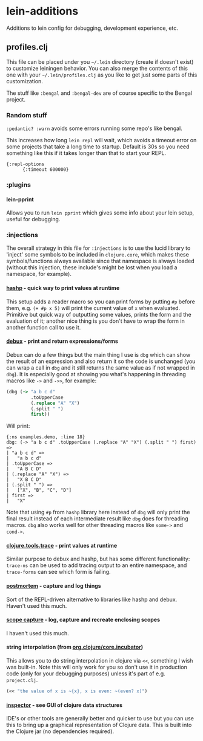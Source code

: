 # lein-additions
Additions to lein config for debugging, development experience, etc.

## profiles.clj

This file can be placed under you `~/.lein` directory (create if doesn't exist) to customize leiningen behavior.  You can also merge the contents of this one with your `~/.lein/profiles.clj` as you like to get just some parts of this customization.

The stuff like `:bengal` and `:bengal-dev` are of course specific to the Bengal project.

### Random stuff

`:pedantic? :warn` avoids some errors running some repo's like bengal.

This increases how long `lein repl` will wait, which avoids a timeout error on some projects that take a long time to startup.  Default is 30s so you need something like this if it takes longer than that to start your REPL.
```
{:repl-options
      {:timeout 600000}
```

### :plugins

#### lein-pprint

Allows you to run `lein pprint` which gives some info about your lein setup, useful for debugging.

### :injections

The overall strategy in this file for `:injections` is to use the lucid library to 'inject' some symbols to be included in `clojure.core`, which makes these symbols/functions always available since that namespace is always loaded (without this injection, these include's might be lost when you load a namespace, for example).

#### [hashp](https://github.com/weavejester/hashp) - quick way to print values at runtime

This setup adds a reader macro so you can print forms by putting `#p` before them, e.g. `(+ #p x 5)` will print the current value of `x` when evaluated.  Primitive but quick way of outputting some values, prints the form and the evaluation of it; another nice thing is you don't have to wrap the form in another function call to use it.

#### [debux](https://github.com/philoskim/debux) - print and return expressions/forms

Debux can do a few things but the main thing I use is `dbg` which can show the result of an expression and also return it so the code is unchanged (you can wrap a call in `dbg` and it still returns the same value as if not wrapped in `dbg`).  It is especially good at showing you what's happening in threading macros like `->` and `->>`, for example:

```clj
(dbg (-> "a b c d"
         .toUpperCase
         (.replace "A" "X")
         (.split " ")
         first))
```

Will print:

```
{:ns examples.demo, :line 18}
dbg: (-> "a b c d" .toUpperCase (.replace "A" "X") (.split " ") first) =>
| "a b c d" =>
|   "a b c d"
| .toUpperCase =>
|   "A B C D"
| (.replace "A" "X") =>
|   "X B C D"
| (.split " ") =>
|   ["X", "B", "C", "D"]
| first =>
|   "X"
```

Note that using `#p` from `hashp` library here instead of `dbg` will only print the final result instead of each intermediate result like `dbg` does for threading macros.  `dbg` also works well for other threading macros like `some->` and `cond->`.

#### [clojure.tools.trace](https://github.com/clojure/tools.trace) - print values at runtime

Similar purpose to debux and hashp, but has some different functionality: `trace-ns` can be used to add tracing output to an entire namespace, and `trace-forms` can see which form is failing.

#### [postmortem](https://github.com/athos/Postmortem) - capture and log things

Sort of the REPL-driven alternative to libraries like hashp and debux.  Haven't used this much.

#### [scope capture](https://github.com/vvvvalvalval/scope-capture) - log, capture and recreate enclosing scopes

I haven't used this much.

#### string interpolation (from [org.clojure/core.incubator](https://github.com/clojure/core.incubator))

This allows you to do string interpolation in clojure via `<<`, something I wish was built-in.  Note this will only work for you so don't use it in production code (only for your debugging purposes) unless it's part of e.g. `project.clj`.

```clj
(<< "the value of x is ~{x}, x is even: ~(even? x)")
```

#### [inspector](https://practical.li/clojure-staging/clojure-tools/data-browsers/clojure-inspector.html) - see GUI of clojure data structures

IDE's or other tools are generally better and quicker to use but you can use this to bring up a graphical representation of Clojure data.  This is built into the Clojure jar (no dependencies required).
